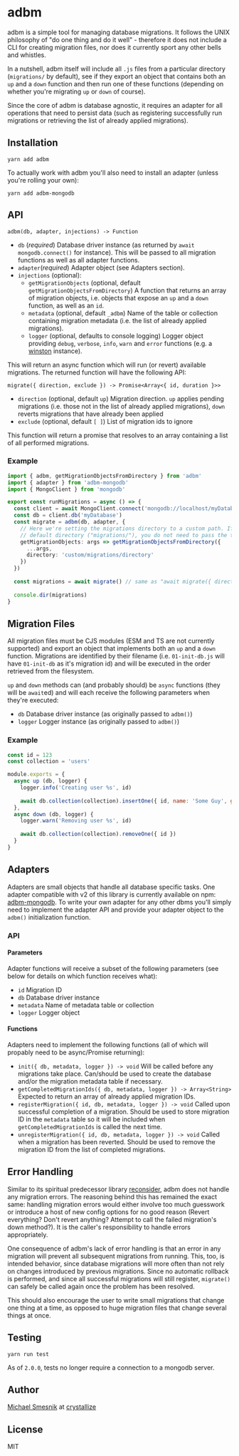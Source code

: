# adbm
adbm is a simple tool for managing database migrations. It follows the UNIX philosophy of "do one thing and do it well" - therefore it does not include a CLI for creating migration files, nor does it currently sport any other bells and whistles.

In a nutshell, adbm itself will include all `.js` files from a particular directory (`migrations/` by default), see if they export an object that contains both an `up` and a `down` function and then run one of these functions (depending on whether you're migrating `up` or `down` of course).   

Since the core of adbm is database agnostic, it requires an adapter for all operations that need to persist data (such as registering successfully run migrations or retrieving the list of already applied migrations).

## Installation
```
yarn add adbm
```
To actually work with adbm you'll also need to install an adapter (unless you're rolling your own):
```
yarn add adbm-mongodb
```

## API

`adbm(db, adapter, injections) -> Function`

* `db` (*required*) Database driver instance (as returned by `await mongodb.connect()` for instance). This will be passed to all migration functions as well as all adapter functions. 
* `adapter`(*required*) Adapter object (see Adapters section).
* `injections` (optional):
  * `getMigrationObjects` (optional, default `getMigrationObjectsFromDirectory`) A function that returns an array of migration objects, i.e. objects that expose an `up` and a `down` function, as well as an `id`.
  * `metadata` (optional, default `_adbm`) Name of the table or collection containing migration metadata (i.e. the list of already applied migrations). 
  * `logger` (optional, defaults to console logging) Logger object providing `debug`, `verbose`, `info`, `warn` and `error` functions (e.g. a [winston](https://github.com/winstonjs/winston) instance).

This will return an async function which will run (or revert) available migrations. The returned function will have the following API:

`migrate({ direction, exclude }) -> Promise<Array<{ id, duration }>>`

* `direction` (optional, default `up`) Migration direction. `up` applies pending migrations (i.e. those not in the list of already applied migrations), `down` reverts migrations that have already been applied
* `exclude` (optional, default `[ ]`) List of migration ids to ignore

This function will return a promise that resolves to an array containing a list of all performed migrations.

### Example

```ts
import { adbm, getMigrationObjectsFromDirectory } from 'adbm'
import { adapter } from 'adbm-mongodb'
import { MongoClient } from 'mongodb'

export const runMigrations = async () => {
  const client = await MongoClient.connect('mongodb://localhost/myDatabase')
  const db = client.db('myDatabase')
  const migrate = adbm(db, adapter, { 
    // Here we're setting the migrations directory to a custom path. If your migrations reside in the
    // default directory ("migrations/"), you do not need to pass the third argument at all 
    getMigrationObjects: args => getMigrationObjectsFromDirectory({
      ...args,
      directory: 'custom/migrations/directory'
    })
  })
  
  const migrations = await migrate() // same as "await migrate({ direction: 'up', exclude: [] })"
  
  console.dir(migrations)
}
```

## Migration Files
All migration files must be CJS modules (ESM and TS are not currently supported) and export an object that implements both an `up` and a `down` function. Migrations are identified by their filename (i.e. `01-init-db.js` will have `01-init-db` as it's migration id) and will be executed in the order retrieved from the filesystem.

`up` and `down` methods can (and probably should) be `async` functions (they will be `await`ed) and will each receive the following parameters when they're executed:

* `db` Database driver instance (as originally passed to `adbm()`)
* `logger` Logger instance (as originally passed to `adbm()`)

### Example
```js
const id = 123
const collection = 'users'

module.exports = {
  async up (db, logger) {
    logger.info('Creating user %s', id)
    
    await db.collection(collection).insertOne({ id, name: 'Some Guy', group: 'admins' })
  },
  async down (db, logger) {
    logger.warn('Removing user %s', id)
    
    await db.collection(collection).removeOne({ id })
  }
}
```

## Adapters
Adapters are small objects that handle all database specific tasks. One adapter compatible with v2 of this library is currently available on npm: [adbm-mongodb](https://github.com/daerion/adbm-mongodb). To write your own adapter for any other dbms you'll simply need to implement the adapter API and provide your adapter object to the `adbm()` initialization function.
 
### API
#### Parameters
Adapter functions will receive a subset of the following parameters (see below for details on which function receives what): 
* `id` Migration ID
* `db` Database driver instance
* `metadata` Name of metadata table or collection
* `logger` Logger object

#### Functions
Adapters need to implement the following functions (all of which will propably need to be async/Promise returning):
* `init({ db, metadata, logger }) -> void` Will be called before any migrations take place. Can/should be used to create the database and/or the migration metadata table if necessary.
* `getCompletedMigrationIds({ db, metadata, logger }) -> Array<String>` Expected to return an array of already applied migration IDs.
* `registerMigration({ id, db, metadata, logger }) -> void` Called upon successful completion of a migration. Should be used to store migration ID in the `metadata` table so it will be included when `getCompletedMigrationIds` is called the next time.
* `unregisterMigration({ id, db, metadata, logger }) -> void` Called when a migration has been reverted. Should be used to remove the migration ID from the list of completed migrations.

## Error Handling
Similar to its spiritual predecessor library [reconsider](https://github.com/daerion/reconsider), adbm does not handle any migration errors. The reasoning behind this has remained the exact same: handling migration errors would either involve too much guesswork or introduce a host of new config options for no good reason (Revert everything? Don't revert anything? Attempt to call the failed migration's down method?). It is the caller's responsibility to handle errors appropriately.

One consequence of adbm's lack of error handling is that an error in any migration will prevent all subsequent migrations from running. This, too, is intended behavior, since database migrations will more often than not rely on changes introduced by previous migrations. Since no automatic rollback is performed, and since all successful migrations will still register, `migrate()` can safely be called again once the problem has been resolved.

This should also encourage the user to write small migrations that change one thing at a time, as opposed to huge migration files that change several things at once.

## Testing
```
yarn run test
```
As of `2.0.0`, tests no longer require a connection to a mongodb server.

## Author
[Michael Smesnik](https://github.com/daerion) at [crystallize](https://crystallize.com)

## License
MIT
